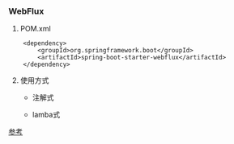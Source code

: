 ### WebFlux

1. POM.xml

```
    <dependency>
        <groupId>org.springframework.boot</groupId>
        <artifactId>spring-boot-starter-webflux</artifactId>
    </dependency>
```
2. 使用方式  
    
    + 注解式

    + lamba式


[参考](https://juejin.im/post/5da460b6f265da5b555f681b)